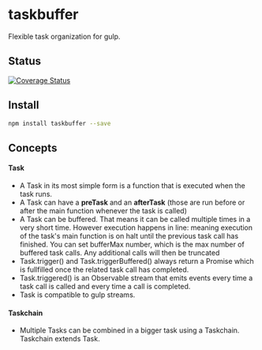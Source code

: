 # taskbuffer
Flexible task organization for gulp.

## Status
[![Coverage Status](https://coveralls.io/repos/github/pushrocks/taskbuffer/badge.svg?branch=master)](https://coveralls.io/github/pushrocks/taskbuffer?branch=master)

## Install

```sh
npm install taskbuffer --save
```

## Concepts 

#### Task
* A Task in its most simple form is a function that is executed when the task runs.
* A Task can have a **preTask** and an **afterTask**
  (those are run before or after the main function whenever the task is called)
* A Task can be buffered.
  That means it can be called multiple times in a very short time.
  However execution happens in line:
  meaning execution of the task's main function is on halt until the previous task call has finished.
  You can set bufferMax number, which is the max number of buffered task calls.
  Any additional calls will then be truncated
* Task.trigger() and Task.triggerBuffered() always return a Promise
  which is fullfilled once the related task call has completed.
* Task.triggered() is an Observable stream that emits events every time a task call is called and every time a call is completed.
* Task is compatible to gulp streams.

#### Taskchain
* Multiple Tasks can be combined in a bigger task using a Taskchain. Taskchain extends Task.

